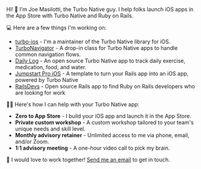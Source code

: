 Hi! 👋 I'm Joe Masilotti, the Turbo Native guy. I help folks launch iOS apps in the App Store with Turbo Native and Ruby on Rails.

💻 Here are a few things I'm working on:

* [turbo-ios](https://github.com/hotwired/turbo-ios) - I'm a maintainer of the Turbo Native library for iOS.
* [TurboNavigator](https://github.com/joemasilotti/TurboNavigator) - A drop-in class for Turbo Native apps to handle common navigation flows.
* [Daily Log](https://github.com/joemasilotti/daily-log) - An open source Turbo Native app to track daily exercise, medication, food, and water.
* [Jumpstart Pro iOS](https://jumpstartrails.com/ios) - A template to turn your Rails app into an iOS app, powered by Turbo Native
* [RailsDevs](https://railsdevs.com) - Open source Rails app to find Ruby on Rails developers who are looking for work

👨‍💻 Here's how I can help with your Turbo Native app:

* **Zero to App Store** - I build your iOS app and launch it in the App Store.
* **Private custom workshop** - A custom workshop tailored to your team's unique needs and skill level.
* **Monthly advisory retainer** - Unlimited access to me via phone, email, and/or Zoom.
* **1:1 advisory meeting** - A one-hour video call to pick my brain.

💌 I would love to work together! [Send me an email](mailto:joe@masilotti.com) to get in touch.
